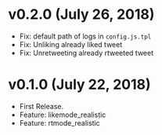 # v0.2.0 (July 26, 2018)

* Fix: default path of logs in `config.js.tpl`
* Fix: Unliking already liked tweet
* Fix: Unretweeting already rtweeted tweet


# v0.1.0 (July 22, 2018)

* First Release.
* Feature: likemode_realistic
* Feature: rtmode_realistic
